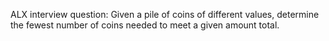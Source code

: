 ALX interview question:
Given a pile of coins of different values, determine the fewest number of coins needed to meet a given amount total.
